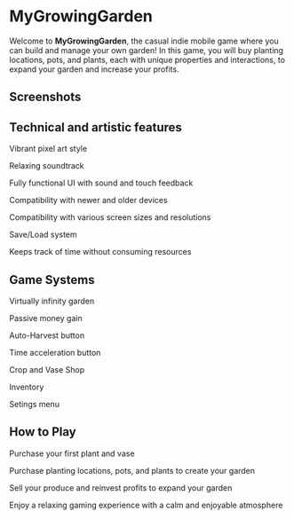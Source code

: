 # MyGrowingGarden

Welcome to **MyGrowingGarden**, the casual indie mobile game where you can build and manage your own garden! In this game, you will buy planting locations, pots, and plants, each with unique properties and interactions, to expand your garden and increase your profits.

## Screenshots


## Technical and artistic features

Vibrant pixel art style 

Relaxing soundtrack

Fully functional UI with sound and touch feedback

Compatibility with newer and older devices

Compatibility with various screen sizes and resolutions

Save/Load system

Keeps track of time without consuming resources

## Game Systems

Virtually infinity garden

Passive money gain

Auto-Harvest button

Time acceleration button

Crop and Vase Shop

Inventory

Setings menu


## How to Play

Purchase your first plant and vase

Purchase planting locations, pots, and plants to create your garden

Sell your produce and reinvest profits to expand your garden

Enjoy a relaxing gaming experience with a calm and enjoyable atmosphere
